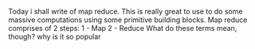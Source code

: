 Today i shall write of map reduce.
This is really great to use to do some massive computations using some primitive building blocks.
Map reduce comprises of 2 steps:
  1  - Map 
  2  - Reduce
What do these terms mean, though? why is it so popular 
<!--stackedit_data:
eyJoaXN0b3J5IjpbNTIxNDY3NDAyLC0xNzQyNjA5MjI5LC0xMj
QyOTkwMTY2XX0=
-->